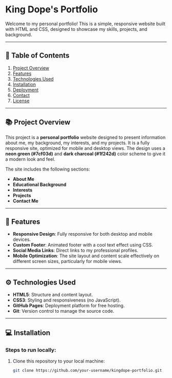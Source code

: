 # King Dope's Portfolio

Welcome to my personal portfolio! This is a simple, responsive website built with HTML and CSS, designed to showcase my skills, projects, and background.

---

## 📝 **Table of Contents**

1. [Project Overview](#project-overview)
2. [Features](#features)
3. [Technologies Used](#technologies-used)
4. [Installation](#installation)
5. [Deployment](#deployment)
6. [Contact](#contact)
7. [License](#license)

---

## 📚 **Project Overview**

This project is a **personal portfolio** website designed to present information about me, my background, my interests, and my projects. It is a fully responsive site, optimized for mobile and desktop views. The design uses a **neon green (#7cf03d)** and **dark charcoal (#1f242d)** color scheme to give it a modern look and feel.

The site includes the following sections:
- **About Me**
- **Educational Background**
- **Interests**
- **Projects**
- **Contact Me**

---

## 🚀 **Features**

- **Responsive Design**: Fully responsive for both desktop and mobile devices.
- **Custom Footer**: Animated footer with a cool text effect using CSS.
- **Social Media Links**: Direct links to my professional profiles.
- **Mobile Optimization**: The site layout and content scale effectively on different screen sizes, particularly for mobile views.

---

## ⚙️ **Technologies Used**

- **HTML5**: Structure and content layout.
- **CSS3**: Styling and responsiveness (no JavaScript).
- **GitHub Pages**: Deployment platform for free hosting.
- **Git**: Version control to manage the source code.


---

## 💻 **Installation**

### Steps to run locally:

1. Clone this repository to your local machine:
   ```bash
   git clone https://github.com/your-username/kingdope-portfolio.git
